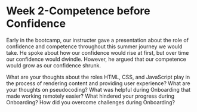 # Week 2-Competence before Confidence

Early in the bootcamp, our instructer gave a presentation about the role of confidence and competence throughout this summer journey we would take. He spoke about how our confidence would rise at first, but over time our confidence would dwindle. However, he argued that our competence would grow as our confidence shrunk.


What are your thoughts about the roles HTML, CSS, and JavaScript play in the process of rendering content and providing user experience?
What are your thoughts on pseudocoding?
What was helpful during Onboarding that made working remotely easier?
What hindered your progress during Onboarding?
How did you overcome challenges during Onboarding?
